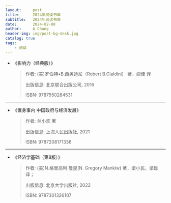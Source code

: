 ```yaml
---
layout:     post
title:      2024年阅读书单
subtitle:   2024年阅读书单
date:       2024-02-08
author:     A Chang
header-img: img/post-bg-desk.jpg
catalog: true
tags:
    - 阅读
---
```



- 《影响力（经典版）》
    > 作者: (美)罗伯特•B.西奥迪尼（Robert B.Cialdini） 著，闾佳 译
    > 
    > 出版信息: 北京联合出版公司, 2016
    > 
    > ISBN: 9787550284531

---

- 《置身事内 中国政府与经济发展》
    > 作者: 兰小欢 著
    > 
    > 出版信息: 上海人民出版社, 2021 
    > 
    > ISBN: 9787208171336

---

- 《经济学基础（第8版）》
    > 作者: (美)N.格里高利·曼昆(N. Gregory Mankiw) 著，梁小民，梁砾 译；
    > 
    > 出版信息: 北京大学出版社, 2022 
    > 
    > ISBN: 9787301326107